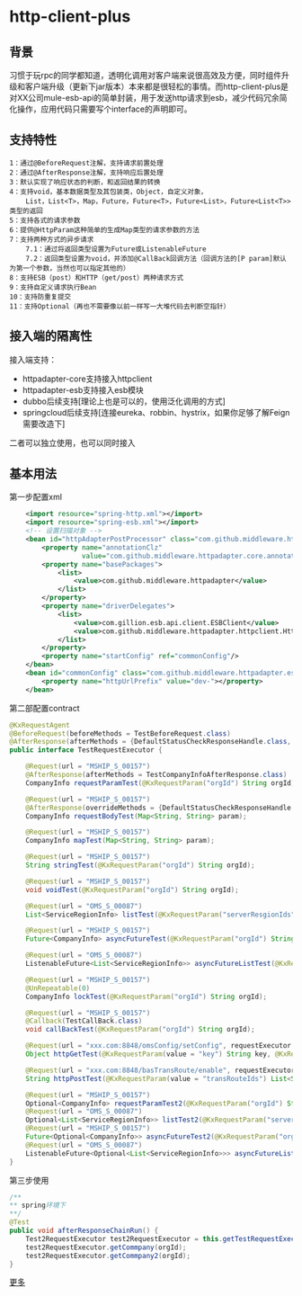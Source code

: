 # http-client-plus
## 背景
习惯于玩rpc的同学都知道，透明化调用对客户端来说很高效及方便，同时组件升级和客户端升级（更新下jar版本）本来都是很轻松的事情。而http-client-plus是对XX公司mule-esb-api的简单封装，用于发送http请求到esb，减少代码冗余简化操作，应用代码只需要写个interface的声明即可。

## 支持特性
    1：通过@BeforeRequest注解，支持请求前置处理
    2：通过@AfterResponse注解，支持响应后置处理
    3：默认实现了响应状态的判断，和返回结果的转换
    4：支持void，基本数据类型及其包装类，Object，自定义对象，
        List，List<T>，Map，Future，Future<T>，Future<List>，Future<List<T>>类型的返回
    5：支持各式的请求参数
    6：提供@HttpParam这种简单的生成Map类型的请求参数的方法
    7：支持两种方式的异步请求
        7.1：通过将返回类型设置为Future或ListenableFuture
        7.2：返回类型设置为void，并添加@CallBack回调方法（回调方法的[P param]默认为第一个参数，当然也可以指定其他的）
    8：支持ESB（post）和HTTP（get/post）两种请求方式
    9：支持自定义请求执行Bean
    10：支持防重复提交
    11：支持Optional（再也不需要像以前一样写一大堆代码去判断空指针）

## 接入端的隔离性
接入端支持：<br/>
-    httpadapter-core支持接入httpclient
-    httpadapter-esb支持接入esb模块
-	 dubbo后续支持[理论上也是可以的，使用泛化调用的方式]
-	 springcloud后续支持[连接eureka、robbin、hystrix，如果你足够了解Feign需要改造下]

二者可以独立使用，也可以同时接入 <p/>


## 基本用法
第一步配置xml
```xml
    <import resource="spring-http.xml"></import>
    <import resource="spring-esb.xml"></import>
    <!-- 设置扫描对象 -->
    <bean id="httpAdapterPostProcessor" class="com.github.middleware.httpadapter.spring.HttpAdapterPostProcessor">
        <property name="annotationClz"
                  value="com.github.middleware.httpadapter.core.annotation.KxRequestAgent"></property>
        <property name="basePackages">
            <list>
                <value>com.github.middleware.httpadapter</value>
            </list>
        </property>
        <property name="driverDelegates">
            <list>
                <value>com.gillion.esb.api.client.ESBClient</value>
                <value>com.github.middleware.httpadapter.httpclient.HttpClient</value>
            </list>
        </property>
        <property name="startConfig" ref="commonConfig"/>
    </bean>
    <bean id="commonConfig" class="com.github.middleware.httpadapter.esb.EsbStartConfig">
        <property name="httpUrlPrefix" value="dev-"></property>
    </bean>
```
第二部配置contract
```java
@KxRequestAgent
@BeforeRequest(beforeMethods = TestBeforeRequest.class)
@AfterResponse(afterMethods = {DefaultStatusCheckResponseHandle.class, DefaultGenericTypeResponseHandler.class})
public interface TestRequestExecutor {

    @Request(url = "MSHIP_S_00157")
    @AfterResponse(afterMethods = TestCompanyInfoAfterResponse.class)
    CompanyInfo requestParamTest(@KxRequestParam("orgId") String orgId);

    @Request(url = "MSHIP_S_00157")
    @AfterResponse(overrideMethods = {DefaultStatusCheckResponseHandle.class, DefaultGenericTypeResponseHandler.class, TestAfterResponse.class})
    CompanyInfo requestBodyTest(Map<String, String> param);

    @Request(url = "MSHIP_S_00157")
    CompanyInfo mapTest(Map<String, String> param);

    @Request(url = "MSHIP_S_00157")
    String stringTest(@KxRequestParam("orgId") String orgId);

    @Request(url = "MSHIP_S_00157")
    void voidTest(@KxRequestParam("orgId") String orgId);

    @Request(url = "OMS_S_00087")
    List<ServiceRegionInfo> listTest(@KxRequestParam("serverResgionIds") List<String> regionIds);

    @Request(url = "MSHIP_S_00157")
    Future<CompanyInfo> asyncFutureTest(@KxRequestParam("orgId") String orgId);

    @Request(url = "OMS_S_00087")
    ListenableFuture<List<ServiceRegionInfo>> asyncFutureListTest(@KxRequestParam("serverResgionIds") List<String> regionIds);

    @Request(url = "MSHIP_S_00157")
    @UnRepeatable(0)
    CompanyInfo lockTest(@KxRequestParam("orgId") String orgId);

    @Request(url = "MSHIP_S_00157")
    @Callback(TestCallBack.class)
    void callBackTest(@KxRequestParam("orgId") String orgId);

    @Request(url = "xxx.com:8848/omsConfig/setConfig", requestExecutor = "defaultHttpAsyncPoolClient")
    Object httpGetTest(@KxRequestParam(value = "key") String key, @KxRequestParam(value = "value") Integer value);

    @Request(url = "xxx.com:8848/basTransRoute/enable", requestExecutor = "defaultHttpAsyncPoolClient", httpMethod = HttpMethod.POST)
    String httpPostTest(@KxRequestParam(value = "transRouteIds") List<String> transRouteIds);

    @Request(url = "MSHIP_S_00157")
    Optional<CompanyInfo> requestParamTest2(@KxRequestParam("orgId") String orgId);
    @Request(url = "OMS_S_00087")
    Optional<List<ServiceRegionInfo>> listTest2(@KxRequestParam("serverResgionIds") List<String> regionIds);
    @Request(url = "MSHIP_S_00157")
    Future<Optional<CompanyInfo>> asyncFutureTest2(@KxRequestParam("orgId") String orgId);
    @Request(url = "OMS_S_00087")
    ListenableFuture<Optional<List<ServiceRegionInfo>>> asyncFutureListTest2(@KxRequestParam("serverResgionIds") List<String> regionIds);
}
```
第三步使用
```java
/**
** spring环境下
**/
@Test
public void afterResponseChainRun() {
    Test2RequestExecutor test2RequestExecutor = this.getTestRequestExecutor(Test2RequestExecutor.class);
    test2RequestExecutor.getCommpany(orgId);
    test2RequestExecutor.getCommpany2(orgId);
}
```
[更多](httpadapter-esb/src/test/java/com/github/middleware/httpadapter/esb/QuickStart.java)
